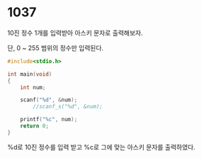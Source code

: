 # 1037

10진 정수 1개를 입력받아 아스키 문자로 출력해보자.

단, 0 ~ 255 범위의 정수만 입력된다.

```c
#include<stdio.h>

int main(void)
{
	int num;

	scanf("%d", &num);
		//scanf_s("%d", &num);

	printf("%c", num);
	return 0;
}
```
%d로 10진 정수를 입력 받고 %c로 그에 맞는 아스키 문자를 출력하였다.